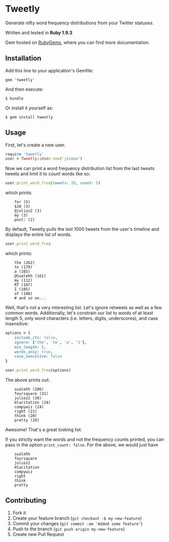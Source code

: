 # Tweetly

Generate nifty word frequency distributions from your Twitter statuses.

Written and tested in __Ruby 1.9.3__

Gem hosted on [RubyGems](https://rubygems.org/gems/tweetly), where you can find more documentation.

## Installation

Add this line to your application's Gemfile:

    gem 'tweetly'

And then execute:

    $ bundle

Or install it yourself as:

    $ gem install tweetly

## Usage

First, let's create a new user.

```ruby
require 'tweetly'
user = Tweetly::User.new('jicooo')
```

Now we can print a word frequency distribution list from the last _tweets_ tweets and limit it to _count_ words like so:

```ruby
user.print_word_freq(tweets: 20, count: 5)
```

which prints:

		for (5)
		$10 (3)
		@julioz2 (3)
		my (3)
		post: (2)

By default, Tweetly pulls the last 1000 tweets from the user's timeline and displays the entire list of words.

```ruby
user.print_word_freq
```

which prints:

		the (262)
		to (179)
		a (165)
		@Sualehh (161)
		my (112)
		RT (107)
		I (105)
		of (100)
		# and so on...

Well, that's not a very interesting list. Let's ignore retweets as well as a few common words. Additionally, let's constrain our list to words of at least length 5, only word characters (i.e. letters, digits, underscores), and case insensitive:

```ruby
options = {
	include_rts: false, 
	ignore: ['the', 'to', 'a', 'I'], 
	min_length: 5, 
	words_only: true, 
	case_sensitive: false
}

user.print_word_freq(options)
```

The above prints out:

		sualehh (206)
		foursquare (31)
		julioz2 (30)
		mlacitation (24)
		compywiz (24)
		right (21)
		think (20)
		pretty (20)

Awesome! That's a great looking list.

If you strictly want the words and not the frequency counts printed, you can pass in the option `print_count: false`. For the above, we would just have

		sualehh
		foursquare
		julioz2
		mlacitation
		compywiz
		right
		think
		pretty

## Contributing

1. Fork it
2. Create your feature branch (`git checkout -b my-new-feature`)
3. Commit your changes (`git commit -am 'Added some feature'`)
4. Push to the branch (`git push origin my-new-feature`)
5. Create new Pull Request
